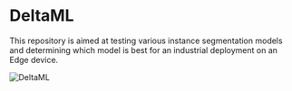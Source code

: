 # DeltaML


This repository is aimed at testing various instance segmentation models and determining which model is best for an industrial deployment on an Edge device.

![DeltaML](https://github.com/user-attachments/assets/90f7ba1d-dba7-4473-a99a-ae4fc78c9f4d)
